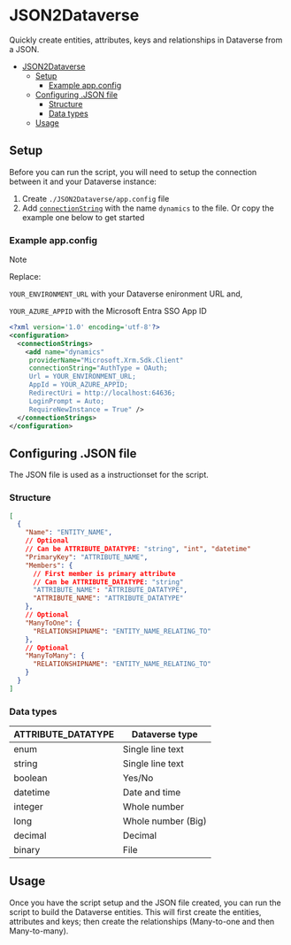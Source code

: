# JSON2Dataverse
Quickly create entities, attributes, keys and relationships in Dataverse from a JSON.
- [JSON2Dataverse](#json2dataverse)
  - [Setup](#setup)
    - [Example app.config](#example-appconfig)
  - [Configuring .JSON file](#configuring-json-file)
    - [Structure](#structure)
    - [Data types](#data-types)
  - [Usage](#usage)

## Setup
Before you can run the script, you will need to setup the connection between it and your Dataverse instance:

 1. Create `./JSON2Dataverse/app.config` file
 2. Add [`connectionString`](https://learn.microsoft.com/en-us/power-apps/developer/data-platform/xrm-tooling/use-connection-strings-xrm-tooling-connect#connection-string-parameters) with the name `dynamics` to the file. Or copy the example one below to get started 

### Example app.config

> [!NOTE]
> Replace:
> 
> `YOUR_ENVIRONMENT_URL` with your Dataverse enironment URL and,
> 
> `YOUR_AZURE_APPID` with the Microsoft Entra SSO App ID

```xml
<?xml version='1.0' encoding='utf-8'?>
<configuration>
  <connectionStrings>
    <add name="dynamics"
     providerName="Microsoft.Xrm.Sdk.Client"
     connectionString="AuthType = OAuth;
     Url = YOUR_ENVIRONMENT_URL;
     AppId = YOUR_AZURE_APPID;
     RedirectUri = http://localhost:64636;
     LoginPrompt = Auto;
     RequireNewInstance = True" />
  </connectionStrings>
</configuration>
```

## Configuring .JSON file
The JSON file is used as a instructionset for the script.

### Structure
```json
[
  {
    "Name": "ENTITY_NAME",
    // Optional
    // Can be ATTRIBUTE_DATATYPE: "string", "int", "datetime"
    "PrimaryKey": "ATTRIBUTE_NAME",   
    "Members": {
      // First member is primary attribute
      // Can be ATTRIBUTE_DATATYPE: "string"
      "ATTRIBUTE_NAME": "ATTRIBUTE_DATATYPE",
      "ATTRIBUTE_NAME": "ATTRIBUTE_DATATYPE"
    },
    // Optional
    "ManyToOne": {
      "RELATIONSHIPNAME": "ENTITY_NAME_RELATING_TO"
    },
    // Optional
    "ManyToMany": {
      "RELATIONSHIPNAME": "ENTITY_NAME_RELATING_TO"
    }
  }
]
```

### Data types
| ATTRIBUTE_DATATYPE | Dataverse type     |
|--------------------|--------------------|
| enum               | Single line text   |
| string             | Single line text   |
| boolean            | Yes/No             |
| datetime           | Date and time      |
| integer            | Whole number       |
| long               | Whole number (Big) |
| decimal            | Decimal            |
| binary             | File               |

## Usage
Once you have the script setup and the JSON file created, you can run the script to build the Dataverse entities. This will first create the entities, attributes and keys; then create the relationships (Many-to-one and then Many-to-many).

